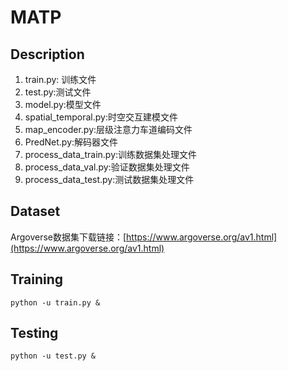 # MATP

## Description

1. train.py: 训练文件
2. test.py:测试文件
3. model.py:模型文件
4. spatial_temporal.py:时空交互建模文件
5. map_encoder.py:层级注意力车道编码文件
6. PredNet.py:解码器文件
7. process_data_train.py:训练数据集处理文件
8. process_data_val.py:验证数据集处理文件
9. process_data_test.py:测试数据集处理文件

## Dataset

Argoverse数据集下载链接：[https://www.argoverse.org/av1.html](https://www.argoverse.org/av1.html)

## Training

`python -u train.py &`

## Testing

`python -u test.py &`
